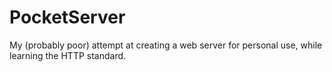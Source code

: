 # PocketServer
My (probably poor) attempt at creating a web server for personal use, while learning the HTTP standard.
